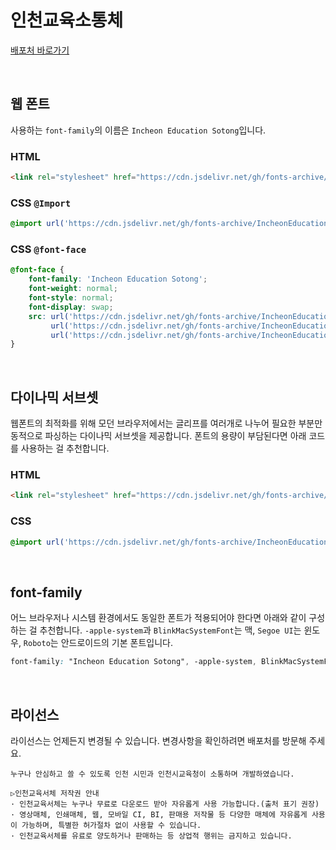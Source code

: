 # 인천교육소통체

[배포처 바로가기](https://www.ice.go.kr/sub/info.do?page=0606&m=0606&s=ice)

&nbsp;

## 웹 폰트

사용하는 `font-family`의 이름은 `Incheon Education Sotong`입니다.

### HTML

```html
<link rel="stylesheet" href="https://cdn.jsdelivr.net/gh/fonts-archive/IncheonEducationSotong/IncheonEducationSotong.css" type="text/css"/>
```

### CSS `@Import`

```css
@import url('https://cdn.jsdelivr.net/gh/fonts-archive/IncheonEducationSotong/IncheonEducationSotong.css');
```

### CSS `@font-face`

```css
@font-face {
    font-family: 'Incheon Education Sotong';
    font-weight: normal;
    font-style: normal;
    font-display: swap;
    src: url('https://cdn.jsdelivr.net/gh/fonts-archive/IncheonEducationSotong/IncheonEducationSotong.woff2') format('woff2'),
         url('https://cdn.jsdelivr.net/gh/fonts-archive/IncheonEducationSotong/IncheonEducationSotong.woff') format('woff'),
         url('https://cdn.jsdelivr.net/gh/fonts-archive/IncheonEducationSotong/IncheonEducationSotong.ttf') format('truetype');
}
```

&nbsp;

## 다이나믹 서브셋

웹폰트의 최적화를 위해 모던 브라우저에서는 글리프를 여러개로 나누어 필요한 부분만 동적으로 파싱하는 다이나믹 서브셋을 제공합니다. 폰트의 용량이 부담된다면 아래 코드를 사용하는 걸 추천합니다.

### HTML

```html
<link rel="stylesheet" href="https://cdn.jsdelivr.net/gh/fonts-archive/IncheonEducationSotong/subsets/IncheonEducationSotong-dynamic-subset.css" type="text/css"/>
```

### CSS

```css
@import url('https://cdn.jsdelivr.net/gh/fonts-archive/IncheonEducationSotong/subsets/IncheonEducationSotong-dynamic-subset.css');
```

&nbsp;

## font-family

어느 브라우저나 시스템 환경에서도 동일한 폰트가 적용되어야 한다면 아래와 같이 구성하는 걸 추천합니다. `-apple-system`과 `BlinkMacSystemFont`는 맥, `Segoe UI`는 윈도우, `Roboto`는 안드로이드의 기본 폰트입니다.


```css
font-family: "Incheon Education Sotong", -apple-system, BlinkMacSystemFont, "Segoe UI", Roboto, Oxygen, Ubuntu, Cantarell, "Open Sans", "Helvetica Neue", sans-serif;
```

&nbsp;

## 라이선스

라이선스는 언제든지 변경될 수 있습니다. 변경사항을 확인하려면 배포처를 방문해 주세요.

```
누구나 안심하고 쓸 수 있도록 인천 시민과 인천시교육청이 소통하며 개발하였습니다. 
 
▷인천교육서체 저작권 안내 
· 인천교육서체는 누구나 무료로 다운로드 받아 자유롭게 사용 가능합니다.(출처 표기 권장) 
· 영상매체, 인쇄매체, 웹, 모바일 CI, BI, 판매용 저작물 등 다양한 매체에 자유롭게 사용이 가능하며, 특별한 허가절차 없이 사용할 수 있습니다. 
· 인천교육서체를 유료로 양도하거나 판매하는 등 상업적 행위는 금지하고 있습니다.
```
